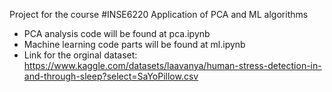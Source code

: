 Project for the course #INSE6220
Application of PCA and ML algorithms

* PCA analysis code will be found at pca.ipynb
* Machine learning code parts will be found at ml.ipynb
* Link for the orginal dataset: https://www.kaggle.com/datasets/laavanya/human-stress-detection-in-and-through-sleep?select=SaYoPillow.csv
